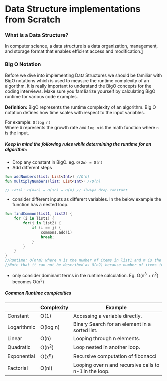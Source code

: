 # Data Structure implementations from Scratch

### What is a Data Structure?
In computer science, a data structure is a data organization, management, and storage format that enables efficient access and modification.[1](https://en.wikipedia.org/wiki/Data_structure)


### Big O Notation
Before we dive into implementing Data Structures we should be familiar with BigO notations which is used to measure the runtime complexity of an algorithm. 
It is really important to understand the BigO concepts for the coding interviews. Make sure you familiarize yourself by calculating BigO runtime for various code examples. 
<br><br><b>Definition:</b> BigO represents the runtime complexity of an algorithm. Big O notation defines how time scales with respect to the input variables. 

For example: `O(log n)` <br>
    Where `O` represents the growth rate and `log n` is the math function where `n` is the input.
    

##### Keep in mind the following rules while determining the runtime for an algorithm:

- Drop any constant in BigO. eg. ``O(2n) = O(n)``
- Add different steps
```kotlin
fun addNumbers(list: List<Int>) //O(n)
fun multiplyNumbers(list: List<Int>) //O(n)

// Total: O(n+n) = O(2n) = O(n) // always drop constant.
``` 
- consider different inputs as different variables. In the below example the function has a nested loop.
```kotlin
fun findCommon(list1, list2) {
    for (i in list1) {
        for(j in list2) {
            if (i == j) {
                commons.add(i)
                break;
            }
        }
    }
}
//Runtime: O(n*m) where n is the number of items in list1 and m is the number of items in list2. 
//Note that it can not be described as O(n2) because number of items in different list could be different. 
```
- only consider dominant terms in the runtime calculation. Eg. O(n<sup>3</sup> + n<sup>2</sup>) becomes O(n<sup>3</sup>)
   

##### Common Runtime complexities

|             | Complexity      | Example                                                |
|-------------|-----------------|--------------------------------------------------------|
| Constant    | O(1)            | Accessing a variable directly.                         |
| Logarithmic | O(log n)        | Binary Search for an element in a sorted list.         |
| Linear      | O(n)            | Looping through n elements.                            |
| Quadratic   | O(n<sup>2</sup>)| Loop nested in another loop.                           |
| Exponential | O(x<sup>n</sup>)| Recursive computation of fibonacci                     |
| Factorial   | O(n!)           | Looping over n and recursive calls to n-1 in the loop. |



















